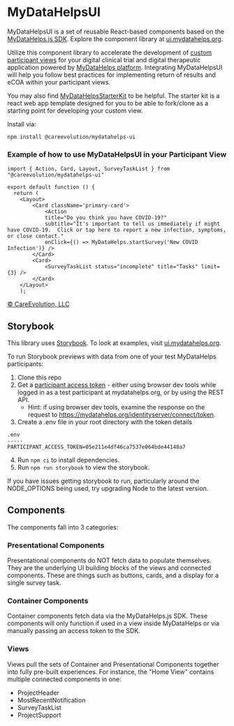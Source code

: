 # MyDataHelpsUI

MyDataHelpsUI is a set of reusable React-based components based on the [MyDataHelps.js SDK](https://developer.mydatahelps.org/sdk/). Explore the component library at [ui.mydatahelps.org](https://ui.mydatahelps.org/).

Utilize this component library to accelerate the development of [custom participant views](https://developer.mydatahelps.org/views/) for your digital clinical trial and digital therapeutic application powered by [MyDataHelps platform](https://careevolution.com/mydatahelps/). Integrating MyDataHelpsUI will help you follow best practices for implementing return of results and eCOA within your participant views.

You may also find [MyDataHelpsStarterKit](https://github.com/CareEvolution/MyDataHelpsStarterKit) to be helpful. The starter kit is a react web app template designed for you to be able to fork/clone as a starting point for developing your custom view.

Install via:

```npm install @careevolution/mydatahelps-ui```

### Example of how to use MyDataHelpsUI in your Participant View
```
import { Action, Card, Layout, SurveyTaskList } from "@careevolution/mydatahelps-ui"

export default function () {
  return (
    <Layout>
        <Card className='primary-card'>
            <Action
            title="Do you think you have COVID-19?"
            subtitle="It's important to tell us immediately if might have COVID-19.  Click or tap here to report a new infection, symptoms, or close contact."
            onClick={() => MyDataHelps.startSurvey('New COVID Infection')} />
        </Card>
        <Card>
            <SurveyTaskList status="incomplete" title="Tasks" limit={3} />
        </Card>
    </Layout>
    );
```


[© CareEvolution, LLC](https://developer.mydatahelps.org)

## Storybook

This library uses [Storybook](https://storybook.js.org/). To look at examples, visit [ui.mydatahelps.org](https://ui.mydatahelps.org/).

To run Storybook previews with data from one of your test MyDataHelps participants:

1. Clone this repo
2. Get a [participant access token](https://developer.mydatahelps.org/sdk/participant_tokens.html) - either using browser dev tools while logged in as a test participant at mydatahelps.org, or by using the REST API.
    - Hint: if using browser dev tools, examine the response on the request to https://mydatahelps.org/identityserver/connect/token.
3. Create a .env file in your root directory with the token details

```
.env
-----
PARTICIPANT_ACCESS_TOKEN=05e211e4df46ca7537e064bde44148a7 
```
4. Run `npm ci` to install dependencies.
5. Run `npm run storybook` to view the storybook.

If you have issues getting storybook to run, particularly around the NODE_OPTIONS being used, try upgrading Node to the latest version.

## Components

The components fall into 3 categories:

### Presentational Components

Presentational components do NOT fetch data to populate themselves.  They are the underlying UI building blocks of the views and connected components.  These are things such as buttons, cards, and a display for a single survey task.

### Container Components

Container components fetch data via the MyDataHelps.js SDK.  These components will only function if used in a view inside MyDataHelps or via manually passing an access token to the SDK.  

### Views

Views pull the sets of Container and Presentational Components together into fully pre-built experiences.  For instance, the "Home View" contains multiple connected components in one:

- ProjectHeader
- MostRecentNotification
- SurveyTaskList
- ProjectSupport